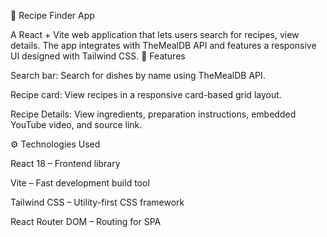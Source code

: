 🍴 Recipe Finder App

A React + Vite web application that lets users search for recipes, view details. The app integrates with TheMealDB API
 and features a responsive UI designed with Tailwind CSS.
 🚀 Features

Search bar: Search for dishes by name using TheMealDB API.

Recipe card: View recipes in a responsive card-based grid layout.

Recipe Details: View ingredients, preparation instructions, embedded YouTube video, and source link.

⚙️ Technologies Used

React 18 – Frontend library

Vite – Fast development build tool

Tailwind CSS – Utility-first CSS framework

React Router DOM – Routing for SPA

